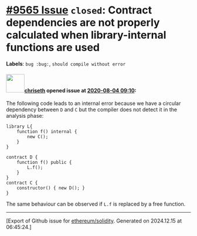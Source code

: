 # [\#9565 Issue](https://github.com/ethereum/solidity/issues/9565) `closed`: Contract dependencies are not properly calculated when library-internal functions are used
**Labels**: `bug :bug:`, `should compile without error`


#### <img src="https://avatars.githubusercontent.com/u/9073706?v=4" width="50">[chriseth](https://github.com/chriseth) opened issue at [2020-08-04 09:10](https://github.com/ethereum/solidity/issues/9565):

The following code leads to an internal error because we have a circular dependency between `D` and `C` but the compiler does not detect it in the analysis phase:
```
library L{
    function f() internal {
        new C();
    }
}

contract D {
    function f() public {
        L.f();
    }
}
contract C {
    constructor() { new D(); }
}
```
The same behaviour can be observed if `L.f` is replaced by a free function.




-------------------------------------------------------------------------------



[Export of Github issue for [ethereum/solidity](https://github.com/ethereum/solidity). Generated on 2024.12.15 at 06:45:24.]
